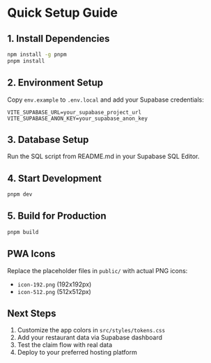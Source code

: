 # Quick Setup Guide

## 1. Install Dependencies
```bash
npm install -g pnpm
pnpm install
```

## 2. Environment Setup
Copy `env.example` to `.env.local` and add your Supabase credentials:
```
VITE_SUPABASE_URL=your_supabase_project_url
VITE_SUPABASE_ANON_KEY=your_supabase_anon_key
```

## 3. Database Setup
Run the SQL script from README.md in your Supabase SQL Editor.

## 4. Start Development
```bash
pnpm dev
```

## 5. Build for Production
```bash
pnpm build
```

## PWA Icons
Replace the placeholder files in `public/` with actual PNG icons:
- `icon-192.png` (192x192px)
- `icon-512.png` (512x512px)

## Next Steps
1. Customize the app colors in `src/styles/tokens.css`
2. Add your restaurant data via Supabase dashboard
3. Test the claim flow with real data
4. Deploy to your preferred hosting platform




























